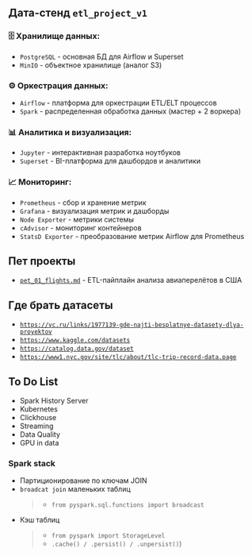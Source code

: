 ## Дата-стенд `etl_project_v1`

### 🗄️ Хранилище данных:
- `PostgreSQL` - основная БД для Airflow и Superset
- `MinIO` - объектное хранилище (аналог S3)

### ⚙️ Оркестрация данных:
- `Airflow` - платформа для оркестрации ETL/ELT процессов
- `Spark` - распределенная обработка данных (мастер + 2 воркера)

### 📊 Аналитика и визуализация:
- `Jupyter` - интерактивная разработка ноутбуков
- `Superset` - BI-платформа для дашбордов и аналитики

### 📈 Мониторинг:
- `Prometheus` - сбор и хранение метрик
- `Grafana` - визуализация метрик и дашборды
- `Node Exporter` - метрики системы
- `cAdvisor` - мониторинг контейнеров
- `StatsD Exporter` - преобразование метрик Airflow для Prometheus

## Пет проекты

- [`pet_01_flights.md`](pet_01_flights.md) - ETL-пайплайн анализа авиаперелётов в США

## Где брать датасеты

- [`https://vc.ru/links/1977139-gde-najti-besplatnye-datasety-dlya-proyektov`](https://vc.ru/links/1977139-gde-najti-besplatnye-datasety-dlya-proyektov)
- [`https://www.kaggle.com/datasets`](https://www.kaggle.com/datasets)
- [`https://catalog.data.gov/dataset`](https://catalog.data.gov/dataset/)
- [`https://www1.nyc.gov/site/tlc/about/tlc-trip-record-data.page`](https://www1.nyc.gov/site/tlc/about/tlc-trip-record-data.page)

## To Do List
- Spark History Server
- Kubernetes
- Clickhouse
- Streaming
- Data Quality
- GPU in data


### Spark stack
- Партиционирование по ключам JOIN
- `broadcat join` маленьких таблиц 
  > - `from pyspark.sql.functions import broadcast`
- Кэш таблиц 
  > - `from pyspark import StorageLevel`
  > - `.cache() / .persist() / .unpersist()`)
  



